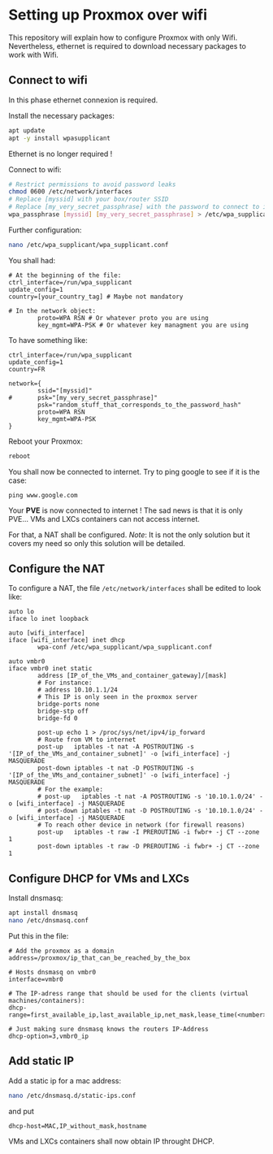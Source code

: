 # Setting up Proxmox over wifi

This repository will explain how to configure Proxmox with only Wifi.
Nevertheless, ethernet is required to download necessary  packages to work with Wifi.

## Connect to wifi
In this phase ethernet connexion is required.

Install the necessary packages:
```sh
apt update
apt -y install wpasupplicant
```
Ethernet is no longer required !

Connect to wifi:
```sh
# Restrict permissions to avoid password leaks
chmod 0600 /etc/network/interfaces
# Replace [myssid] with your box/router SSID
# Replace [my_very_secret_passphrase] with the password to connect to it
wpa_passphrase [myssid] [my_very_secret_passphrase] > /etc/wpa_supplicant/wpa_supplicant.conf
```

Further configuration:
```sh
nano /etc/wpa_supplicant/wpa_supplicant.conf
```

You shall had:
```
# At the beginning of the file:
ctrl_interface=/run/wpa_supplicant
update_config=1
country=[your_country_tag] # Maybe not mandatory

# In the network object:
        proto=WPA RSN # Or whatever proto you are using
        key_mgmt=WPA-PSK # Or whatever key managment you are using
```

To have something like:
```
ctrl_interface=/run/wpa_supplicant
update_config=1
country=FR

network={
        ssid="[myssid]"
#       psk="[my_very_secret_passphrase]"
        psk="random_stuff_that_corresponds_to_the_password_hash"
        proto=WPA RSN
        key_mgmt=WPA-PSK
}
```

Reboot your Proxmox:
```sh
reboot
```

You shall now be connected to internet.
Try to ping google to see if it is the case:
```
ping www.google.com
```

Your **PVE** is now connected to internet !
The sad news is that it is only PVE...
VMs and LXCs containers can not access internet.

For that, a NAT shall be configured.
*Note*: It is not the only solution but it covers my need so only this solution will be detailed.

## Configure the NAT

To configure a NAT, the file `/etc/network/interfaces` shall be edited to look like:
```
auto lo
iface lo inet loopback

auto [wifi_interface]
iface [wifi_interface] inet dhcp
        wpa-conf /etc/wpa_supplicant/wpa_supplicant.conf

auto vmbr0
iface vmbr0 inet static
        address [IP_of_the_VMs_and_container_gateway]/[mask]
        # For instance:
        # address 10.10.1.1/24
        # This IP is only seen in the proxmox server
        bridge-ports none
        bridge-stp off
        bridge-fd 0

        post-up echo 1 > /proc/sys/net/ipv4/ip_forward
        # Route from VM to internet
        post-up   iptables -t nat -A POSTROUTING -s '[IP_of_the_VMs_and_container_subnet]' -o [wifi_interface] -j MASQUERADE
        post-down iptables -t nat -D POSTROUTING -s '[IP_of_the_VMs_and_container_subnet]' -o [wifi_interface] -j MASQUERADE
        # For the example:
        # post-up   iptables -t nat -A POSTROUTING -s '10.10.1.0/24' -o [wifi_interface] -j MASQUERADE
        # post-down iptables -t nat -D POSTROUTING -s '10.10.1.0/24' -o [wifi_interface] -j MASQUERADE
        # To reach other device in network (for firewall reasons)
        post-up   iptables -t raw -I PREROUTING -i fwbr+ -j CT --zone 1
        post-down iptables -t raw -D PREROUTING -i fwbr+ -j CT --zone 1
```

## Configure DHCP for VMs and LXCs

Install dnsmasq:

```sh
apt install dnsmasq
nano /etc/dnsmasq.conf
```


Put this in the file:
```
# Add the proxmox as a domain
address=/proxmox/ip_that_can_be_reached_by_the_box

# Hosts dnsmasq on vmbr0
interface=vmbr0

# The IP-adress range that should be used for the clients (virtual machines/containers):
dhcp-range=first_available_ip,last_available_ip,net_mask,lease_time(<number>h)

# Just making sure dnsmasq knows the routers IP-Address
dhcp-option=3,vmbr0_ip
```


## Add static IP

Add a static ip for a mac address:
```sh
nano /etc/dnsmasq.d/static-ips.conf
```

and put
```
dhcp-host=MAC,IP_without_mask,hostname
```

VMs and LXCs containers shall now obtain IP throught DHCP.
